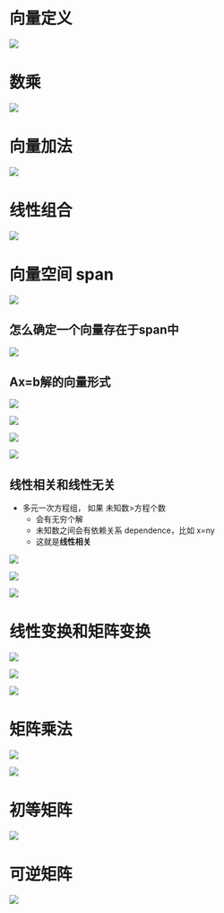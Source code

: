 # 向量定义
![](../photo/Pasted%20image%2020240219173051.png)

# 数乘
![](../photo/Pasted%20image%2020240219173109.png)

# 向量加法
![](../photo/Pasted%20image%2020240219173213.png)

# 线性组合
![](../photo/Pasted%20image%2020240219173302.png)

# 向量空间 span
![](../photo/Pasted%20image%2020240219175259.png)

## 怎么确定一个向量存在于span中
![](../photo/Pasted%20image%2020240219181755.png)

## Ax=b解的向量形式
![](../photo/Pasted%20image%2020240219190231.png)

![](../photo/Pasted%20image%2020240219190432.png)

![](../photo/Pasted%20image%2020240219190506.png)

![](../photo/Pasted%20image%2020240219191005.png)

## 线性相关和线性无关
- 多元一次方程组， 如果 未知数>方程个数
	- 会有无穷个解
	- 未知数之间会有依赖关系 dependence，比如 x=ny
	- 这就是**线性相关**

![](../photo/Pasted%20image%2020240220091048.png)

![](../photo/Pasted%20image%2020240220093909.png)

![](../photo/Pasted%20image%2020240220100451.png)

# 线性变换和矩阵变换
![](../photo/Pasted%20image%2020240220104802.png)

![](../photo/Pasted%20image%2020240220104855.png)

![](../photo/Pasted%20image%2020240220104950.png)

# 矩阵乘法
![](../photo/Pasted%20image%2020240220112443.png)

![](../photo/Pasted%20image%2020240220112657.png)

# 初等矩阵
![](../photo/Pasted%20image%2020240220113844.png)

# 可逆矩阵
![](../photo/Pasted%20image%2020240220115442.png)